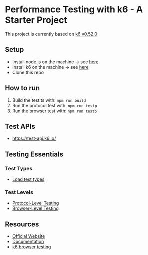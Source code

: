 # Performance Testing with k6 - A Starter Project

This project is currently based on [k6 v0.52.0](https://github.com/grafana/k6/releases)

## Setup

- Install node.js on the machine -> see [here](https://nodejs.org)
- Install k6 on the machine -> see [here](https://grafana.com/docs/k6/latest/set-up/install-k6/)
- Clone this repo

## How to run

1. Build the test.ts with: `npm run build`
2. Run the protocol test with: `npm run testp`
3. Run the browser test with: `npm run testb`

## Test APIs

- https://test-api.k6.io/

## Testing Essentials

### Test Types

- [Load test types](https://grafana.com/docs/k6/latest/testing-guides/test-types/#load-test-types)

### Test Levels

- [Protocol-Level Testing](https://grafana.com/docs/k6/latest/using-k6/http-requests/#http-requests)
- [Browser-Level Testing](https://grafana.com/docs/k6/latest/using-k6-browser/#use-case-for-browser-testing)

## Resources

- [Official Website](https://k6.io/)
- [Documentation](https://grafana.com/docs/k6/latest/)
- [k6 browser testing](https://grafana.com/docs/k6/latest/using-k6-browser/)